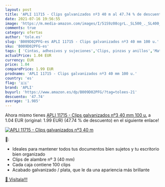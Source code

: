 ```yaml
---
layout: post
title: 'APLI 11715 - Clips galvanizados nº3 40 m al 47.74 % de descuento'
date: 2021-07-16 19:56:55
image: 'https://m.media-amazon.com/images/I/51S9z08cgrL._SL500_._SL400_.jpg'
comments: true
category: ofertas
author: 'tole.es'
slug: 'B009D02PFG-es APLI 11715 - Clips galvanizados nº3 40 mm 100 u.'
sku: 'B009D02PFG-es'
tags: [ 'Cintas, adhesivos y sujeciones','Clips, pinzas y anillos','Material de oficina','Oficina y papelería','apli', ]
actualPrice: 1.04 EUR
currency: EUR
price: 1.04
comparePrice: 1.99 EUR
prodname: 'APLI 11715 - Clips galvanizados nº3 40 mm 100 u.'
country: 'es'
flag: '🇪🇸'
brand: 'APLI'
buyurl: 'https://www.amazon.es/dp/B009D02PFG/?tag=tolees-21'
descuento: '47.74'
average: '1.985'
---
```


Ahora mismo tienes [APLI 11715 - Clips galvanizados nº3 40 mm 100 u.](https://www.amazon.es/dp/B009D02PFG/?tag=tolees-21) a 1.04 EUR (original: 1.99 EUR) (47.74 %  de descuento) en el siguiente enlace!

[![APLI 11715 - Clips galvanizados nº3 40 m](https://m.media-amazon.com/images/I/51S9z08cgrL._SL500_._SL400_.jpg)](https://www.amazon.es/dp/B009D02PFG/?tag=tolees-21)

🔎:

- Ideales para mantener todos tus documentos bien sujetos y tu escritorio bien organizado
- Clips de alambre nº 3 (40 mm)
- Cada caja contiene 100 clips
- Acabado galvanizado / plata, que le da una apariencia más brillante

[🛒 Visítala!!!](https://www.amazon.es/dp/B009D02PFG/?tag=tolees-21)
